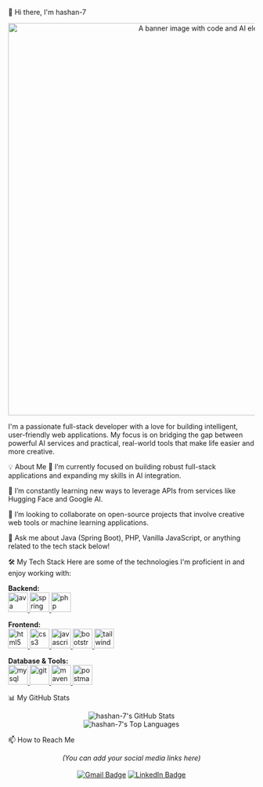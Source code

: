 👋 Hi there, I'm hashan-7
<p align="center">
<img src="https://www.google.com/search?q=https://i.imgur.com/M2LzWfV.png" alt="A banner image with code and AI elements" width="800"/>
</p>

I'm a passionate full-stack developer with a love for building intelligent, user-friendly web applications. My focus is on bridging the gap between powerful AI services and practical, real-world tools that make life easier and more creative.

💡 About Me
🔭 I’m currently focused on building robust full-stack applications and expanding my skills in AI integration.

🌱 I’m constantly learning new ways to leverage APIs from services like Hugging Face and Google AI.

👯 I’m looking to collaborate on open-source projects that involve creative web tools or machine learning applications.

💬 Ask me about Java (Spring Boot), PHP, Vanilla JavaScript, or anything related to the tech stack below!

🛠️ My Tech Stack
Here are some of the technologies I'm proficient in and enjoy working with:

<p align="left">
<strong>Backend:</strong><br>
<a href="https://www.java.com" target="_blank" rel="noreferrer"> <img src="https://www.google.com/search?q=https://raw.githubusercontent.com/devicons/devicon/master/icons/java/java-original.svg" alt="java" width="40" height="40"/> </a>
<a href="https://spring.io/" target="_blank" rel="noreferrer"> <img src="https://www.google.com/search?q=https://www.vectorlogo.zone/logos/springio/springio-icon.svg" alt="spring" width="40" height="40"/> </a>
<a href="https://www.php.net" target="_blank" rel="noreferrer"> <img src="https://www.google.com/search?q=https://raw.githubusercontent.com/devicons/devicon/master/icons/php/php-original.svg" alt="php" width="40" height="40"/> </a>
</p>

<p align="left">
<strong>Frontend:</strong><br>
<a href="https://www.w3.org/html/" target="_blank" rel="noreferrer"> <img src="https://www.google.com/search?q=https://raw.githubusercontent.com/devicons/devicon/master/icons/html5/html5-original-wordmark.svg" alt="html5" width="40" height="40"/> </a>
<a href="https://www.w3schools.com/css/" target="_blank" rel="noreferrer"> <img src="https://www.google.com/search?q=https://raw.githubusercontent.com/devicons/devicon/master/icons/css3/css3-original-wordmark.svg" alt="css3" width="40" height="40"/> </a>
<a href="https://developer.mozilla.org/en-US/docs/Web/JavaScript" target="_blank" rel="noreferrer"> <img src="https://www.google.com/search?q=https://raw.githubusercontent.com/devicons/devicon/master/icons/javascript/javascript-original.svg" alt="javascript" width="40" height="40"/> </a>
<a href="https://getbootstrap.com" target="_blank" rel="noreferrer"> <img src="https://www.google.com/search?q=https://raw.githubusercontent.com/devicons/devicon/master/icons/bootstrap/bootstrap-plain-wordmark.svg" alt="bootstrap" width="40" height="40"/> </a>
<a href="https://tailwindcss.com/" target="_blank" rel="noreferrer"> <img src="https://www.google.com/search?q=https://www.vectorlogo.zone/logos/tailwindcss/tailwindcss-icon.svg" alt="tailwind" width="40" height="40"/> </a>
</p>

<p align="left">
<strong>Database & Tools:</strong><br>
<a href="https://www.mysql.com/" target="_blank" rel="noreferrer"> <img src="https://www.google.com/search?q=https://raw.githubusercontent.com/devicons/devicon/master/icons/mysql/mysql-original-wordmark.svg" alt="mysql" width="40" height="40"/> </a>
<a href="https://git-scm.com/" target="_blank" rel="noreferrer"> <img src="https://www.google.com/search?q=https://www.vectorlogo.zone/logos/git-scm/git-scm-icon.svg" alt="git" width="40" height="40"/> </a>
<a href="https://maven.apache.org/" target="_blank" rel="noreferrer"> <img src="https://www.google.com/search?q=https://raw.githubusercontent.com/devicons/devicon/master/icons/maven/maven-original.svg" alt="maven" width="40" height="40"/> </a>
<a href="https://www.postman.com" target="_blank" rel="noreferrer"> <img src="https://www.google.com/search?q=https://www.vectorlogo.zone/logos/getpostman/getpostman-icon.svg" alt="postman" width="40" height="40"/> </a>
</p>

📊 My GitHub Stats
<p align="center">
<img src="https://www.google.com/search?q=https://github-readme-stats.vercel.app/api%3Fusername%3Dhashan-7%26show_icons%3Dtrue%26theme%3Ddracula%26include_all_commits%3Dtrue%26count_private%3Dtrue" alt="hashan-7's GitHub Stats" />
<br/>
<img src="https://www.google.com/search?q=https://github-readme-stats.vercel.app/api/top-langs/%3Fusername%3Dhashan-7%26layout%3Dcompact%26langs_count%3D8%26theme%3Ddracula" alt="hashan-7's Top Languages" />
</p>

📫 How to Reach Me
<p align="center">
<em>(You can add your social media links here)</em><br/><br/>
<a href="mailto:YOUR_EMAIL@example.com"><img src="https://img.shields.io/badge/Gmail-D14836?style=for-the-badge&logo=gmail&logoColor=white" alt="Gmail Badge"/></a>
<a href="https://www.google.com/search?q=https://www.linkedin.com/in/YOUR_LINKEDIN_USERNAME/"><img src="https://www.google.com/search?q=https://img.shields.io/badge/LinkedIn-0077B5%3Fstyle%3Dfor-the-badge%26logo%3Dlinkedin%26logoColor%3Dwhite" alt="LinkedIn Badge"/></a>
</p>
